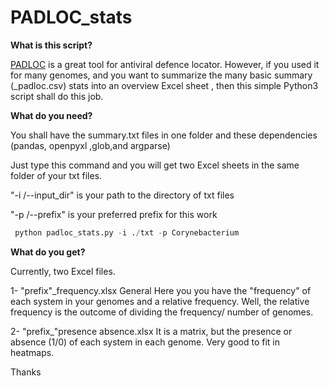 # PADLOC_stats

**What is this script?**

[PADLOC](https://github.com/padlocbio/padloc) is a great tool for antiviral defence locator. However, if you used it for many genomes, and you want to summarize the many basic summary (_padloc.csv) stats into an overview Excel sheet , then this simple Python3 script shall do this job.


**What do you need?**

You shall have the summary.txt files in one folder and these dependencies (pandas, openpyxl ,glob,and argparse)

Just type this command and you will get two Excel sheets in the same folder of your txt files.

"-i /--input_dir"  is your path to the directory of txt files 

"-p /--prefix"  is your preferred prefix for this work

```python
 python padloc_stats.py -i ./txt -p Corynebacterium
```

**What do you get?**

Currently, two Excel files.

1- "prefix"_frequency.xlsx
General 
Here you you have the "frequency" of each system in your genomes and a relative frequency. Well, the relative frequency is the outcome of dividing the frequency/ number of genomes.

2- "prefix_"presence absence.xlsx
It is a matrix, but the presence or absence (1/0) of each system in each genome. Very good to fit in heatmaps.

Thanks
